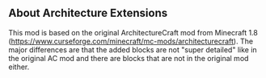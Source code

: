## About Architecture Extensions
This mod is based on the original ArchitectureCraft mod from Minecraft 1.8 (https://www.curseforge.com/minecraft/mc-mods/architecturecraft). The major differences are that the added blocks are not "super detailed" like in the original AC mod and there are blocks that are not in the original mod either.
